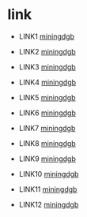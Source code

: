 # link


* LINK1 [miningdgb](https://dgbminer.ltd/r/14996)


* LINK2 [miningdgb](https://dgbminer.ltd/r/14996)


* LINK3 [miningdgb](https://dgbminer.ltd/r/14996)


* LINK4 [miningdgb](https://dgbminer.ltd/r/14996)


* LINK5 [miningdgb](https://dgbminer.ltd/r/14996)


* LINK6 [miningdgb](https://dgbminer.ltd/r/14996)


* LINK7 [miningdgb](https://dgbminer.ltd/r/14996)


* LINK8 [miningdgb](https://dgbminer.ltd/r/14996)


* LINK9 [miningdgb](https://dgbminer.ltd/r/14996)


* LINK10 [miningdgb](https://dgbminer.ltd/r/14996)



* LINK11 [miningdgb](https://dgbminer.ltd/r/14996)


* LINK12 [miningdgb](https://dgbminer.ltd/r/14996)

